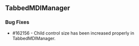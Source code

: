## TabbedMDIManager

### Bug Fixes
 
* \#162156 - Child control size has been increased properly in TabbedMDIManager.